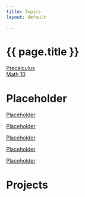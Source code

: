 ```yaml
---
title: Topics
layout: default

---
```


# {{ page.title }}

[Precalculus](/Precalc/index.md)\
[Math 10](/Math10/index.md)


# Placeholder




<a href="" download>Placeholder</a>

<a href="" download>Placeholder</a>

<a href="" download>Placeholder</a>

<a href="" download>Placeholder</a>

<a href="" download>Placeholder</a>


# Projects




<!--


Hey. Why are you poking around here. Stop.
-->